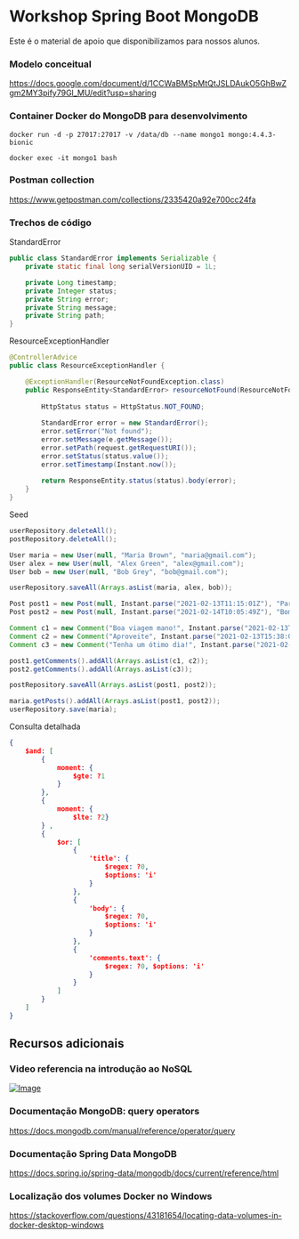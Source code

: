 # Workshop Spring Boot MongoDB 

Este é o material de apoio que disponibilizamos para nossos alunos.

### Modelo conceitual

https://docs.google.com/document/d/1CCWaBMSpMtQtJSLDAukO5GhBwZgm2MY3pify79Gl_MU/edit?usp=sharing

### Container Docker do MongoDB para desenvolvimento

```
docker run -d -p 27017:27017 -v /data/db --name mongo1 mongo:4.4.3-bionic
```

```
docker exec -it mongo1 bash
```

### Postman collection

https://www.getpostman.com/collections/2335420a92e700cc24fa

### Trechos de código

StandardError

```java
public class StandardError implements Serializable {
	private static final long serialVersionUID = 1L;

	private Long timestamp;
	private Integer status;
	private String error;
	private String message;
	private String path;
}
```
ResourceExceptionHandler
```java
@ControllerAdvice
public class ResourceExceptionHandler {

	@ExceptionHandler(ResourceNotFoundException.class)
	public ResponseEntity<StandardError> resourceNotFound(ResourceNotFoundException e, HttpServletRequest request) {
		
		HttpStatus status = HttpStatus.NOT_FOUND;
		
		StandardError error = new StandardError();
		error.setError("Not found");
		error.setMessage(e.getMessage());
		error.setPath(request.getRequestURI());
		error.setStatus(status.value());
		error.setTimestamp(Instant.now());
	
		return ResponseEntity.status(status).body(error);
	}
}
```

Seed

```java
userRepository.deleteAll();
postRepository.deleteAll();

User maria = new User(null, "Maria Brown", "maria@gmail.com");
User alex = new User(null, "Alex Green", "alex@gmail.com");
User bob = new User(null, "Bob Grey", "bob@gmail.com");

userRepository.saveAll(Arrays.asList(maria, alex, bob));

Post post1 = new Post(null, Instant.parse("2021-02-13T11:15:01Z"), "Partiu viagem", "Vou viajar para São Paulo. Abraços!", new Author(maria));
Post post2 = new Post(null, Instant.parse("2021-02-14T10:05:49Z"), "Bom dia", "Acordei feliz hoje!", new Author(maria));

Comment c1 = new Comment("Boa viagem mano!", Instant.parse("2021-02-13T14:30:01Z"), new Author(alex));
Comment c2 = new Comment("Aproveite", Instant.parse("2021-02-13T15:38:05Z"), new Author(bob));
Comment c3 = new Comment("Tenha um ótimo dia!", Instant.parse("2021-02-14T12:34:26Z"), new Author(alex));

post1.getComments().addAll(Arrays.asList(c1, c2));
post2.getComments().addAll(Arrays.asList(c3));

postRepository.saveAll(Arrays.asList(post1, post2));

maria.getPosts().addAll(Arrays.asList(post1, post2));
userRepository.save(maria);		
```

Consulta detalhada

```json
{ 
	$and: [ 
		{ 
			moment: {
				$gte: ?1
			} 
		}, 
		{ 	
			moment: { 
				$lte: ?2} 
		} , 
		{ 	
			$or: [ 
				{ 
					'title': { 
						$regex: ?0, 
						$options: 'i' 
					} 
				}, 
				{ 
					'body': { 
						$regex: ?0, 
						$options: 'i' 
					} 
				}, 
				{ 
					'comments.text': { 
						$regex: ?0, $options: 'i' 
					} 
				} 
			] 
		} 
	] 
}
```

## Recursos adicionais

### Video referencia na introdução ao NoSQL

[![Image](https://img.youtube.com/vi/c6h5eR0TvfU/mqdefault.jpg "Vídeo no Youtube")](https://youtu.be/c6h5eR0TvfU)

### Documentação MongoDB: query operators

https://docs.mongodb.com/manual/reference/operator/query

### Documentação Spring Data MongoDB

https://docs.spring.io/spring-data/mongodb/docs/current/reference/html

### Localização dos volumes Docker no Windows

https://stackoverflow.com/questions/43181654/locating-data-volumes-in-docker-desktop-windows
